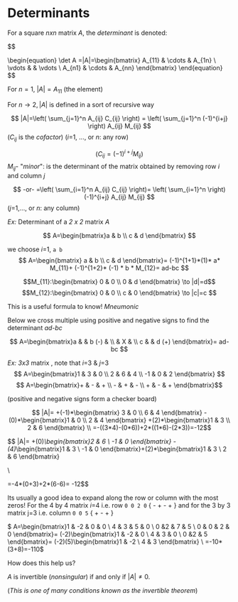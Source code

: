 # Determinants
For a square *nxn* matrix *A*, the *determinant* is denoted:

$$

\begin{equation}
\det A =|A|=\begin{bmatrix}
A_{11} & \cdots & A_{1n} \\
\vdots &     & \vdots \\
A_{n1} & \cdots & A_{nn}
\end{bmatrix}
\end{equation}
$$



For  $n=1$, $|A|= A_{11}$ (the element)

For $n \to 2, |A|$ is defined in a sort of recursive way




$$ |A|=\left( \sum_{j=1}^n A_{ij} C_{ij} \right) =  \left( \sum_{j=1}^n (-1)^{i+j} \right) A_{ij} M_{ij} $$
($C_{ij}$ is the *cofactor*) (*i*=1, ..., or *n*: any row)

$$ \left( C_{ij} = (-1)^{i+j} M_{ij} \right) $$
$M_{ij}$- "*minor*": is the determinant of the matrix obtained by removing row *i* and column *j*


$$ -or- =\left( \sum_{i=1}^n A_{ij} C_{ij} \right)= \left( \sum_{i=1}^n \right) (-1)^{i+j} A_{ij} M_{ij} $$
 (*j*=1,..., or *n*: any column)


*Ex:* Determinant of a *2 x 2* matrix *A* 

$$  
A=\begin{bmatrix}a & b \\ c & d \end{bmatrix} 
$$



 we choose *i*=1, ``` a b ``` $$  A=\begin{bmatrix} a & b  \\ c & d \end{bmatrix}= (-1)^{1+1}*(1)* a* M_{11}+ (-1)^{1+2}* (-1) * b * M_{12}= ad-bc $$


$$M_{11}:\begin{bmatrix} 0 & 0 \\ 0 & d \end{bmatrix} \to |d|=d$$
$$M_{12}:\begin{bmatrix} 0 & 0 \\ c & 0 \end{bmatrix} \to |c|=c $$ 

This is a useful formula to know! *Mneumonic*


Below we cross multiple using positive and negative signs to find the determinant   *ad-bc*

$$ 
A=\begin{bmatrix}a &  & b  (-) & \\  & X &  \\ c  &  & d (+) \end{bmatrix}= ad-bc
$$

*Ex:* *3x3* matrix , note that *i*=3 & *j*=3 
$$ A=\begin{bmatrix}1 & 3 & 0 \\ 2 & 6 & 4 \\ -1 & 0 & 2 \end{bmatrix} $$
$$ A=\begin{bmatrix}+ & - & + \\ - & + & - \\ + & - & + \end{bmatrix}$$


(positive and negative signs form a checker board)


$$
|A|= +(-1)*\begin{bmatrix} 3 & 0 \\ 6 & 4 \end{bmatrix} -(0)*\begin{bmatrix}1 & 0 \\ 2 & 4 \end{bmatrix} +(2)*\begin{bmatrix}1 & 3 \\ 2 & 6 \end{bmatrix} \\ =-((3*4)-(0*6))+2*((1*6)-(2*3))=-12$$




$$ |A|= +(0)*\begin{bmatrix}2 & 6 \\ -1 & 0 \end{bmatrix} -(4)*\begin{bmatrix}1 & 3 \\ -1 & 0 \end{bmatrix}+(2)*\begin{bmatrix}1 & 3 \\ 2 & 6 \end{bmatrix} 

\\

=-4*(0+3)+2*(6-6)= -12$$


Its usually a good idea to expand along the row or column with the most zeros! For the 4 by 4 matrix *i*=4 i.e. row ``` 0 0 2 0 ``` { - + - + } and for the 3 by 3 matrix j=3 i.e. column  ```0 0 5``` { + - + }


$ A=\begin{bmatrix}1 & -2 & 0 & 0 \\ 4 & 3 & 5 & 0 \\ 0 &2 & 7 & 5 \\ 0 & 0 & 2 & 0 \end{bmatrix}= (-2)\begin{bmatrix}1 & -2 & 0 \\ 4 & 3 & 0 \\ 0 &2 & 5 \end{bmatrix}=  (-2)(5)\begin{bmatrix}1 & -2 \\ 4 & 3 \end{bmatrix} \\
=-10*(3+8)=-110$



How does this help us?

$A$  is invertible (*nonsingular*) if and only if $|A| \neq 0$.

(*This is one of many conditions known as the invertible theorem*)